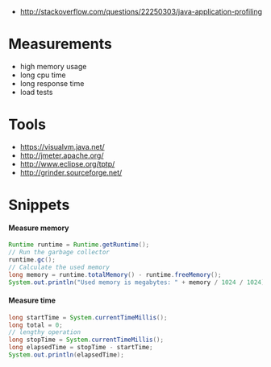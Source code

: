 - http://stackoverflow.com/questions/22250303/java-application-profiling

# Measurements
- high memory usage
- long cpu time
- long response time
- load tests

# Tools
- https://visualvm.java.net/
- http://jmeter.apache.org/
- http://www.eclipse.org/tptp/
- http://grinder.sourceforge.net/

# Snippets

#### Measure memory
```java
Runtime runtime = Runtime.getRuntime();
// Run the garbage collector
runtime.gc();
// Calculate the used memory
long memory = runtime.totalMemory() - runtime.freeMemory();
System.out.println("Used memory is megabytes: " + memory / 1024 / 1024);
```

#### Measure time
```java
long startTime = System.currentTimeMillis();
long total = 0;
// lengthy operation
long stopTime = System.currentTimeMillis();
long elapsedTime = stopTime - startTime;
System.out.println(elapsedTime);
```
